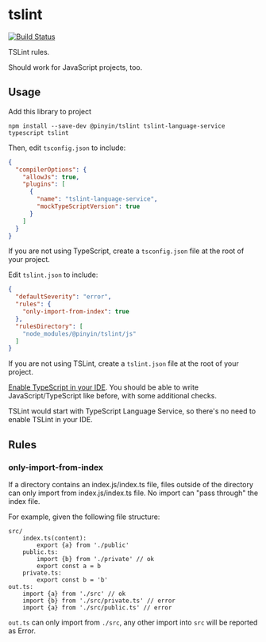 # tslint

[![Build Status](https://travis-ci.com/pinyin/tslint.svg?branch=master)](https://travis-ci.com/pinyin/tslint)

TSLint rules.

Should work for JavaScript projects, too.

## Usage

Add this library to project

```
npm install --save-dev @pinyin/tslint tslint-language-service typescript tslint
```

Then, edit `tsconfig.json` to include:

```json
{
  "compilerOptions": {
    "allowJs": true,
    "plugins": [
      {
        "name": "tslint-language-service",
        "mockTypeScriptVersion": true
      }
    ]
  }
}
```

If you are not using TypeScript, create a `tsconfig.json` file at the root of your project.

Edit `tslint.json` to include:

```json
{
  "defaultSeverity": "error",
  "rules": {
    "only-import-from-index": true
  },
  "rulesDirectory": [
    "node_modules/@pinyin/tslint/js"
  ]
}
```

If you are not using TSLint, create a `tslint.json` file at the root of your project.

[Enable TypeScript in your IDE](https://github.com/Microsoft/TypeScript/wiki/TypeScript-Editor-Support). You should be able to write JavaScript/TypeScript like before, with some additional checks.

TSLint would start with TypeScript Language Service, so there's no need to enable TSLint in your IDE.

## Rules

### only-import-from-index

If a directory contains an index.js/index.ts file, files outside of the directory can only import from index.js/index.ts file. No import can "pass through" the index file.

For example, given the following file structure: 

```
src/
    index.ts(content):
        export {a} from './public'
    public.ts:
        import {b} from './private' // ok
        export const a = b
    private.ts:
        export const b = 'b'
out.ts:
    import {a} from './src' // ok
    import {b} from './src/private.ts' // error
    import {a} from './src/public.ts' // error
```

`out.ts` can only import from `./src`, any other import into `src` will be reported as Error.


